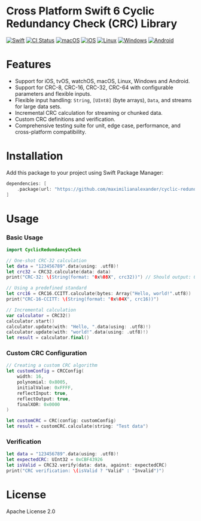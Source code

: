 # Cross Platform Swift 6 Cyclic Redundancy Check (CRC) Library

[![Swift](https://img.shields.io/badge/Swift-6.0-orange.svg)](https://swift.org)
[![CI Status](https://github.com/maximilianalexander/cyclic-redundancy-check/actions/workflows/swift.yml/badge.svg)](https://github.com/maximilianalexander/cyclic-redundancy-check/actions/workflows/swift.yml)
[![macOS](https://img.shields.io/badge/macOS-supported-success)](https://github.com/maximilianalexander/cyclic-redundancy-check)
[![iOS](https://img.shields.io/badge/iOS-supported-success)](https://github.com/maximilianalexander/cyclic-redundancy-check)
[![Linux](https://img.shields.io/badge/Linux-supported-success)](https://github.com/maximilianalexander/cyclic-redundancy-check)
[![Windows](https://img.shields.io/badge/Windows-supported-success)](https://github.com/maximilianalexander/cyclic-redundancy-check)
[![Android](https://img.shields.io/badge/Android-supported-success)](https://github.com/maximilianalexander/cyclic-redundancy-check)

# Features

- Support for iOS, tvOS, watchOS, macOS, Linux, Windows and Android.
- Support for CRC-8, CRC-16, CRC-32, CRC-64 with configurable parameters and flexible inputs.
- Flexible input handling: `String`, `[UInt8]` (byte arrays), `Data`, and streams for large data sets.
- Incremental CRC calculation for streaming or chunked data.
- Custom CRC definitions and verification.
- Comprehensive testing suite for unit, edge case, performance, and cross-platform compatibility.

# Installation

Add this package to your project using Swift Package Manager:

```swift
dependencies: [
    .package(url: "https://github.com/maximilianalexander/cyclic-redundancy-check.git", from: "1.0.0")
]
```

# Usage

### Basic Usage

```swift
import CyclicRedundancyCheck

// One-shot CRC-32 calculation
let data = "123456789".data(using: .utf8)!
let crc32 = CRC32.calculate(data: data)
print("CRC-32: \(String(format: "0x%08X", crc32))") // Should output: 0xCBF43926

// Using a predefined standard
let crc16 = CRC16.CCITT.calculate(bytes: Array("Hello, world!".utf8))
print("CRC-16-CCITT: \(String(format: "0x%04X", crc16))")

// Incremental calculation
var calculator = CRC32()
calculator.start()
calculator.update(with: "Hello, ".data(using: .utf8)!)
calculator.update(with: "world!".data(using: .utf8)!)
let result = calculator.final()
```

### Custom CRC Configuration

```swift
// Creating a custom CRC algorithm
let customConfig = CRCConfig(
    width: 16,
    polynomial: 0x8005,
    initialValue: 0xFFFF,
    reflectInput: true,
    reflectOutput: true,
    finalXOR: 0x0000
)

let customCRC = CRC(config: customConfig)
let result = customCRC.calculate(string: "Test data")
```

### Verification

```swift
let data = "123456789".data(using: .utf8)!
let expectedCRC: UInt32 = 0xCBF43926
let isValid = CRC32.verify(data: data, against: expectedCRC)
print("CRC verification: \(isValid ? "Valid" : "Invalid")")
```

# License

Apache License 2.0